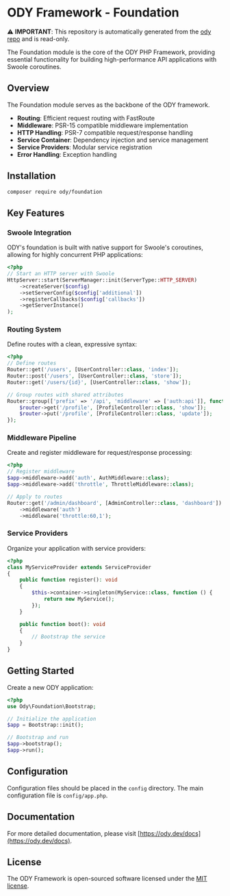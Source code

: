 # ODY Framework - Foundation

⚠️ **IMPORTANT**: This repository is automatically generated from the [ody repo](https://github.com/ody-dev/ody) and is
read-only.

The Foundation module is the core of the ODY PHP Framework, providing essential functionality for building high-performance API applications with Swoole coroutines.

## Overview

The Foundation module serves as the backbone of the ODY framework.

- **Routing**: Efficient request routing with FastRoute
- **Middleware**: PSR-15 compatible middleware implementation
- **HTTP Handling**: PSR-7 compatible request/response handling
- **Service Container**: Dependency injection and service management
- **Service Providers**: Modular service registration
- **Error Handling**: Exception handling


## Installation

```bash
composer require ody/foundation
```

## Key Features

### Swoole Integration

ODY's foundation is built with native support for Swoole's coroutines, allowing for highly concurrent PHP applications:

```php
<?php
// Start an HTTP server with Swoole
HttpServer::start(ServerManager::init(ServerType::HTTP_SERVER)
    ->createServer($config)
    ->setServerConfig($config['additional'])
    ->registerCallbacks($config['callbacks'])
    ->getServerInstance()
);
```

### Routing System

Define routes with a clean, expressive syntax:

```php
<?php
// Define routes
Router::get('/users', [UserController::class, 'index']);
Router::post('/users', [UserController::class, 'store']);
Router::get('/users/{id}', [UserController::class, 'show']);

// Group routes with shared attributes
Router::group(['prefix' => '/api', 'middleware' => ['auth:api']], function ($router) {
    $router->get('/profile', [ProfileController::class, 'show']);
    $router->put('/profile', [ProfileController::class, 'update']);
});
```

### Middleware Pipeline

Create and register middleware for request/response processing:

```php
<?php
// Register middleware
$app->middleware->add('auth', AuthMiddleware::class);
$app->middleware->add('throttle', ThrottleMiddleware::class);

// Apply to routes
Router::get('/admin/dashboard', [AdminController::class, 'dashboard'])
    ->middleware('auth')
    ->middleware('throttle:60,1');
```

### Service Providers

Organize your application with service providers:

```php
<?php
class MyServiceProvider extends ServiceProvider
{
    public function register(): void
    {
        $this->container->singleton(MyService::class, function () {
            return new MyService();
        });
    }

    public function boot(): void
    {
        // Bootstrap the service
    }
}
```

## Getting Started

Create a new ODY application:

```php
<?php
use Ody\Foundation\Bootstrap;

// Initialize the application
$app = Bootstrap::init();

// Bootstrap and run
$app->bootstrap();
$app->run();
```

## Configuration

Configuration files should be placed in the `config` directory. The main configuration file is `config/app.php`.

## Documentation

For more detailed documentation, please visit [https://ody.dev/docs](https://ody.dev/docs).

## License

The ODY Framework is open-sourced software licensed under the [MIT license](https://opensource.org/licenses/MIT).
